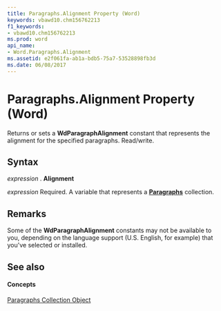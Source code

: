 ```yaml
---
title: Paragraphs.Alignment Property (Word)
keywords: vbawd10.chm156762213
f1_keywords:
- vbawd10.chm156762213
ms.prod: word
api_name:
- Word.Paragraphs.Alignment
ms.assetid: e2f061fa-ab1a-bdb5-75a7-53528898fb3d
ms.date: 06/08/2017
---
```



# Paragraphs.Alignment Property (Word)

Returns or sets a  **WdParagraphAlignment** constant that represents the alignment for the specified paragraphs. Read/write.


## Syntax

 _expression_ . **Alignment**

 _expression_ Required. A variable that represents a **[Paragraphs](Word.paragraphs.md)** collection.


## Remarks

Some of the  **WdParagraphAlignment** constants may not be available to you, depending on the language support (U.S. English, for example) that you've selected or installed.


## See also


#### Concepts


[Paragraphs Collection Object](Word.paragraphs.md)


